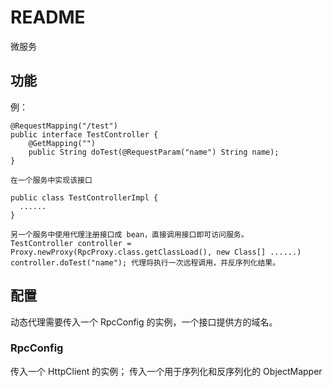# README

微服务

## 功能
例：
    
    @RequestMapping("/test")
    public interface TestController {
        @GetMapping("")
        public String doTest(@RequestParam("name") String name);
    }

    在一个服务中实现该接口

    public class TestControllerImpl {
      ......
    }

    另一个服务中使用代理注册接口成 bean，直接调用接口即可访问服务。
    TestController controller = Proxy.newProxy(RpcProxy.class.getClassLoad(), new Class[] ......)
    controller.doTest("name"); 代理将执行一次远程调用，并反序列化结果。

## 配置
动态代理需要传入一个 RpcConfig 的实例，一个接口提供方的域名。
### RpcConfig
传入一个 HttpClient 的实例；
传入一个用于序列化和反序列化的 ObjectMapper
